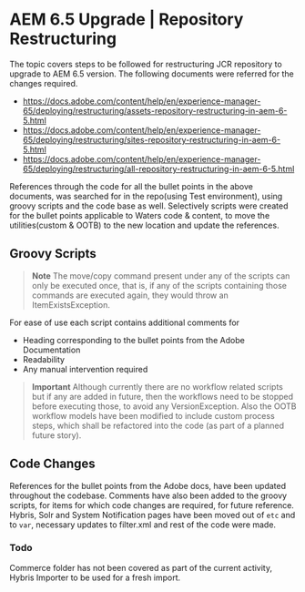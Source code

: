 # AEM 6.5 Upgrade | Repository Restructuring

The topic covers steps to be followed for restructuring JCR repository to upgrade to AEM 6.5 version. The following documents were referred for the changes required.

  - https://docs.adobe.com/content/help/en/experience-manager-65/deploying/restructuring/assets-repository-restructuring-in-aem-6-5.html
  - https://docs.adobe.com/content/help/en/experience-manager-65/deploying/restructuring/sites-repository-restructuring-in-aem-6-5.html
  - https://docs.adobe.com/content/help/en/experience-manager-65/deploying/restructuring/all-repository-restructuring-in-aem-6-5.html

References through the code for all the bullet points in the above documents, was searched for in the repo(using Test environment), using groovy scripts and the code base as well.
Selectively scripts were created for the bullet points applicable to Waters code & content, to move the utilities(custom & OOTB) to the new location and update the references.

## Groovy Scripts

> **Note** 
The move/copy command present under any of the scripts can only be executed once, that is, if any of the scripts containing those commands are executed again, they would throw an ItemExistsException.

For ease of use each script contains additional comments for

- Heading corresponding to the bullet points from the Adobe Documentation
- Readability
- Any manual intervention required

> **Important**
Although currently there are no workflow related scripts but if any are added in future, then the workflows need to be stopped before executing those, to avoid any VersionException. Also the OOTB workflow models have been modified to include custom process steps, which shall be refactored into the code (as part of a planned future story).

## Code Changes
References for the bullet points from the Adobe docs, have been updated throughout the codebase. Comments have also been added to the groovy scripts, for items for which code changes are required, for future reference.
Hybris, Solr and System Notification pages have been moved out of `etc` and to `var`, necessary updates to filter.xml and rest of the code were made.

### Todo
Commerce folder has not been covered as part of the current activity, Hybris Importer to be used for a fresh import.